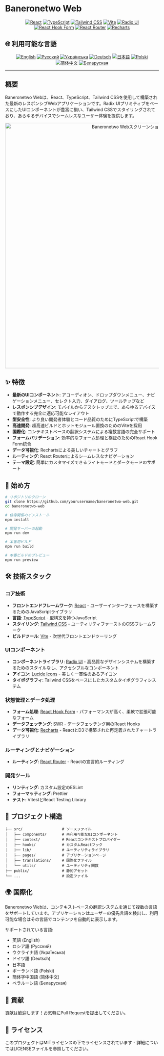 # Baneronetwo Web

<div align="center">

[![React](https://img.shields.io/badge/React-18.3.1-61DAFB?logo=react)](https://reactjs.org/)
[![TypeScript](https://img.shields.io/badge/TypeScript-5.5.3-3178C6?logo=typescript)](https://www.typescriptlang.org/)
[![Tailwind CSS](https://img.shields.io/badge/Tailwind_CSS-3.4.11-38B2AC?logo=tailwind-css)](https://tailwindcss.com/)
[![Vite](https://img.shields.io/badge/Vite-5.4.1-646CFF?logo=vite)](https://vitejs.dev/)
[![Radix UI](https://img.shields.io/badge/Radix_UI-1.0.0-161618?logo=radix-ui)](https://www.radix-ui.com/)
[![React Hook Form](https://img.shields.io/badge/React_Hook_Form-7.45.0-EC5990?logo=react-hook-form)](https://react-hook-form.com/)
[![React Router](https://img.shields.io/badge/React_Router-6.15.0-CA4245?logo=react-router)](https://reactrouter.com/)
[![Recharts](https://img.shields.io/badge/Recharts-2.7.2-22B5BF)](https://recharts.org/)

</div>

## 🌐 利用可能な言語

<div align="center">

[![English](https://img.shields.io/badge/English-README-blue)](README.md)
[![Русский](https://img.shields.io/badge/Русский-README-blue)](README.ru.md)
[![Українська](https://img.shields.io/badge/Українська-README-blue)](README.uk.md)
[![Deutsch](https://img.shields.io/badge/Deutsch-README-blue)](README.de.md)
[![日本語](https://img.shields.io/badge/日本語-README-blue)](README.ja.md)
[![Polski](https://img.shields.io/badge/Polski-README-blue)](README.pl.md)
[![简体中文](https://img.shields.io/badge/简体中文-README-blue)](README.zh-CN.md)
[![Беларуская](https://img.shields.io/badge/Беларуская-README-blue)](README.be.md)

</div>

---

## 概要

Baneronetwo Webは、React、TypeScript、Tailwind CSSを使用して構築された最新のレスポンシブWebアプリケーションです。Radix UIプリミティブをベースにしたUIコンポーネントが豊富に揃い、Tailwind CSSでスタイリングされており、あらゆるデバイスでシームレスなユーザー体験を提供します。

<div align="center">
<img src="https://via.placeholder.com/800x400?text=Baneronetwo+Web+Screenshot" alt="Baneronetwo Webスクリーンショット" width="800"/>
</div>

## ✨ 特徴

- **最新のUIコンポーネント**: アコーディオン、ドロップダウンメニュー、ナビゲーションメニュー、セレクト入力、ダイアログ、ツールチップなど
- **レスポンシブデザイン**: モバイルからデスクトップまで、あらゆるデバイスで動作する完全に適応可能なレイアウト
- **型安全性**: より良い開発者体験とコード品質のためにTypeScriptで構築
- **高速開発**: 超高速ビルドとホットモジュール置換のためのViteを採用
- **国際化**: コンテキストベースの翻訳システムによる複数言語の完全サポート
- **フォームバリデーション**: 効率的なフォーム処理と検証のためのReact Hook Form統合
- **データ可視化**: Rechartsによる美しいチャートとグラフ
- **ルーティング**: React Routerによるシームレスなナビゲーション
- **テーマ設定**: 簡単にカスタマイズできるライトモードとダークモードのサポート

## 🚀 始め方

```bash
# リポジトリのクローン
git clone https://github.com/yourusername/baneronetwo-web.git
cd baneronetwo-web

# 依存関係のインストール
npm install

# 開発サーバーの起動
npm run dev

# 本番用ビルド
npm run build

# 本番ビルドのプレビュー
npm run preview
```

## 🛠️ 技術スタック

### コア技術

- **フロントエンドフレームワーク**: [React](https://reactjs.org/) - ユーザーインターフェースを構築するためのJavaScriptライブラリ
- **言語**: [TypeScript](https://www.typescriptlang.org/) - 型構文を持つJavaScript
- **スタイリング**: [Tailwind CSS](https://tailwindcss.com/) - ユーティリティファーストのCSSフレームワーク
- **ビルドツール**: [Vite](https://vitejs.dev/) - 次世代フロントエンドツーリング

### UIコンポーネント

- **コンポーネントライブラリ**: [Radix UI](https://www.radix-ui.com/) - 高品質なデザインシステムを構築するためのスタイルなし、アクセシブルなコンポーネント
- **アイコン**: [Lucide Icons](https://lucide.dev/) - 美しく一貫性のあるアイコン
- **タイポグラフィ**: Tailwind CSSをベースにしたカスタムタイポグラフィシステム

### 状態管理とデータ処理

- **フォーム処理**: [React Hook Form](https://react-hook-form.com/) - パフォーマンスが高く、柔軟で拡張可能なフォーム
- **データフェッチング**: [SWR](https://swr.vercel.app/) - データフェッチング用のReact Hooks
- **データ可視化**: [Recharts](https://recharts.org/) - ReactとD3で構築された再定義されたチャートライブラリ

### ルーティングとナビゲーション

- **ルーティング**: [React Router](https://reactrouter.com/) - Reactの宣言的ルーティング

### 開発ツール

- **リンティング**: カスタム設定のESLint
- **フォーマッティング**: Prettier
- **テスト**: VitestとReact Testing Library

## 📂 プロジェクト構造

```
├── src/                  # ソースファイル
│   ├── components/       # 再利用可能なUIコンポーネント
│   ├── context/          # Reactコンテキストプロバイダー
│   ├── hooks/            # カスタムReactフック
│   ├── lib/              # ユーティリティライブラリ
│   ├── pages/            # アプリケーションページ
│   ├── translations/     # 国際化ファイル
│   └── utils/            # ユーティリティ関数
├── public/               # 静的アセット
└── ...                   # 設定ファイル
```

## 🌍 国際化

Baneronetwo Webは、コンテキストベースの翻訳システムを通じて複数の言語をサポートしています。アプリケーションはユーザーの優先言語を検出し、利用可能な場合はその言語でコンテンツを自動的に表示します。

サポートされている言語:
- 英語 (English)
- ロシア語 (Русский)
- ウクライナ語 (Українська)
- ドイツ語 (Deutsch)
- 日本語
- ポーランド語 (Polski)
- 簡体字中国語 (简体中文)
- ベラルーシ語 (Беларуская)

## 🤝 貢献

貢献は歓迎します！お気軽にPull Requestを提出してください。

## 📄 ライセンス

このプロジェクトはMITライセンスの下でライセンスされています - 詳細についてはLICENSEファイルを参照してください。